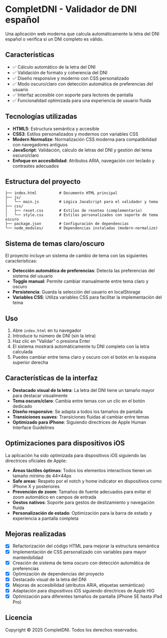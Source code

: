 # CompletDNI - Validador de DNI español

Una aplicación web moderna que calcula automáticamente la letra del DNI español o verifica si un DNI completo es válido.

## Características

- ✅ Cálculo automático de la letra del DNI
- ✅ Validación de formato y coherencia del DNI
- ✅ Diseño responsive y moderno con CSS personalizado
- ✅ Modo oscuro/claro con detección automática de preferencias del usuario
- ✅ Interfaz accesible con soporte para lectores de pantalla
- ✅ Funcionalidad optimizada para una experiencia de usuario fluida

## Tecnologías utilizadas

- **HTML5**: Estructura semántica y accesible
- **CSS3**: Estilos personalizados y modernos con variables CSS
- **Modern Normalize**: Normalización CSS moderna para compatibilidad con navegadores antiguos
- **JavaScript**: Validación, cálculo de letras del DNI y gestión del tema oscuro/claro
- **Enfoque en accesibilidad**: Atributos ARIA, navegación con teclado y contrastes adecuados

## Estructura del proyecto

```
├── index.html          # Documento HTML principal
├── js/
│   └── main.js         # Lógica JavaScript para el validador y tema
├── css/
│   ├── reset.css       # Estilos de reseteo (complementario)
│   └── style.css       # Estilos personalizados con soporte de tema oscuro
├── package.json        # Configuración de dependencias
└── node_modules/       # Dependencias instaladas (modern-normalize)
```

## Sistema de temas claro/oscuro

El proyecto incluye un sistema de cambio de tema con las siguientes características:

- **Detección automática de preferencias**: Detecta las preferencias del sistema del usuario
- **Toggle manual**: Permite cambiar manualmente entre tema claro y oscuro
- **Persistencia**: Guarda la selección del usuario en localStorage
- **Variables CSS**: Utiliza variables CSS para facilitar la implementación del tema

## Uso

1. Abre `index.html` en tu navegador
2. Introduce tu número de DNI (sin la letra)
3. Haz clic en "Validar" o presiona Enter
4. El sistema mostrará automáticamente tu DNI completo con la letra calculada
5. Puedes cambiar entre tema claro y oscuro con el botón en la esquina superior derecha

## Características de la interfaz

- **Destacado visual de la letra**: La letra del DNI tiene un tamaño mayor para destacar visualmente
- **Tema oscuro/claro**: Cambia entre temas con un clic en el botón dedicado
- **Diseño responsive**: Se adapta a todos los tamaños de pantalla
- **Transiciones suaves**: Transiciones fluidas al cambiar entre temas
- **Optimizado para iPhone**: Siguiendo directrices de Apple Human Interface Guidelines

## Optimizaciones para dispositivos iOS

La aplicación ha sido optimizada para dispositivos iOS siguiendo las directrices oficiales de Apple:

- **Áreas táctiles óptimas**: Todos los elementos interactivos tienen un tamaño mínimo de 44×44px
- **Safe areas**: Respeto por el notch y home indicator en dispositivos como iPhone X y posteriores
- **Prevención de zoom**: Tamaños de fuente adecuados para evitar el zoom automático en campos de entrada
- **Gestos nativos**: Soporte para gestos de deslizamiento y navegación fluida
- **Personalización de estado**: Optimización para la barra de estado y experiencia a pantalla completa

## Mejoras realizadas

- [x] Refactorización del código HTML para mejorar la estructura semántica
- [x] Implementación de CSS personalizado con variables para mayor mantenibilidad
- [x] Creación de sistema de tema oscuro con detección automática de preferencias
- [x] Optimización de dependencias del proyecto
- [x] Destacado visual de la letra del DNI
- [x] Mejoras de accesibilidad (atributos ARIA, etiquetas semánticas)
- [x] Adaptación para dispositivos iOS siguiendo directrices de Apple HIG
- [x] Optimización para diferentes tamaños de pantalla (iPhone SE hasta iPad Pro)

## Licencia

Copyright © 2025 CompletDNI. Todos los derechos reservados.
